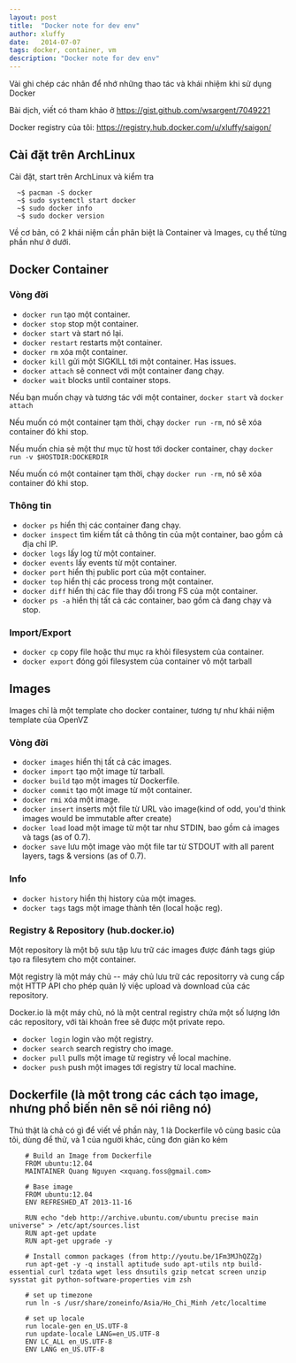 ```yaml
---
layout: post
title:  "Docker note for dev env"
author: xluffy
date:   2014-07-07
tags: docker, container, vm
description: "Docker note for dev env"
---
```



Vài ghi chép các nhân để nhớ những thao tác và khái nhiệm khi sử dụng Docker

Bài dịch, viết có tham khảo ở https://gist.github.com/wsargent/7049221

Docker registry của tôi: https://registry.hub.docker.com/u/xluffy/saigon/

## Cài đặt trên ArchLinux

Cài đặt, start trên ArchLinux và kiểm tra

```
  ~$ pacman -S docker
  ~$ sudo systemctl start docker
  ~$ sudo docker info
  ~$ sudo docker version
```

Về cơ bản, có 2 khái niệm cần phân biệt là Container và Images, cụ thể từng phần như ở dưới.


## Docker Container

### Vòng đời

+ `docker run` tạo một container.
+ `docker stop` stop một container.
+ `docker start` và start nó lại.
+ `docker restart` restarts một container.
+ `docker rm` xóa một container.
+ `docker kill` gửi một SIGKILL tới một container. Has issues.
+ `docker attach` sẽ connect với một container đang chạy.
+ `docker wait` blocks until container stops.
	
Nếu bạn muốn chạy và tương tác với một container, `docker start` và `docker attach`

Nếu muốn có một container tạm thời, chạy `docker run -rm`, nó sẽ xóa container đó khi stop.

Nếu muốn chia sẻ một thư mục từ host tới docker container, chạy `docker run -v $HOSTDIR:DOCKERDIR`

Nếu muốn có một container tạm thời, chạy `docker run -rm`, nó sẽ xóa container đó khi stop.

### Thông tin

+ `docker ps` hiển thị các container đang chạy.
+ `docker inspect` tìm kiếm tất cả thông tin của một container, bao gồm cả địa chỉ IP.
+ `docker logs` lấy log từ một container.
+ `docker events` lấy events từ một container.
+ `docker port` hiển thị public port của một container.
+ `docker top` hiển thị các process trong một container.
+ `docker diff` hiển thị các file thay đổi trong FS của một container.
+ `docker ps -a` hiển thị tất cả các container, bao gồm cả đang chạy và stop.

### Import/Export

+ `docker cp` copy file hoặc thư mục ra khỏi filesystem của container.
+ `docker export` đóng gói filesystem của container vô một tarball

## Images

Images chỉ là một template cho docker container, tương tự như khái niệm template của OpenVZ

### Vòng đời

+ `docker images` hiển thị tất cả các images.
+ `docker import` tạo một image từ tarball.
+ `docker build` tạo một images từ Dockerfile.
+ `docker commit` tạo một image từ một container.
+ `docker rmi` xóa một image.
+ `docker insert` inserts một file từ URL vào image(kind of odd, you'd think images would be immutable after create)
+ `docker load` load một image từ một tar như STDIN, bao gồm cả images và tags (as of 0.7).
+ `docker save` lưu một image vào một file tar từ STDOUT with all parent layers, tags & versions (as of 0.7).

### Info

+ `docker history` hiển thị history của một images.
+ `docker tags` tags một image thành tên (local hoặc reg).

### Registry & Repository (hub.docker.io)

Một repository là một bộ sưu tập lưu trữ các images được đánh tags giúp tạo ra filesytem cho một container.

Một registry là một máy chủ -- máy chủ lưu trữ các repositorry và cung cấp một HTTP API cho phép quản lý việc upload và download của các repository.

Docker.io là một máy chủ, nó là một central registry chứa một số lượng lớn các repository, với tài khoản free sẽ được một private repo.

+ `docker login` login vào một registry.
+ `docker search` search registry cho image.
+ `docker pull` pulls một image từ registry về local machine.
+ `docker push` push một images tới registry từ local machine.

## Dockerfile (là một trong các cách tạo image, nhưng phổ biến nên sẽ nói riêng nó)

Thú thật là chả có gì để viết về phần này, 1 là Dockerfile vô cùng basic của tôi, dùng để thử, và 1 của người khác, cũng đơn giản ko kém

```
	# Build an Image from Dockerfile
	FROM ubuntu:12.04
	MAINTAINER Quang Nguyen <xquang.foss@gmail.com>
```

```
	# Base image
	FROM ubuntu:12.04
	ENV REFRESHED_AT 2013-11-16

	RUN echo "deb http://archive.ubuntu.com/ubuntu precise main universe" > /etc/apt/sources.list
	RUN apt-get update
	RUN apt-get upgrade -y

	# Install common packages (from http://youtu.be/1Fm3MJhQZZg)
	run apt-get -y -q install aptitude sudo apt-utils ntp build-essential curl tzdata wget less dnsutils gzip netcat screen unzip sysstat git python-software-properties vim zsh

	# set up timezone
	run ln -s /usr/share/zoneinfo/Asia/Ho_Chi_Minh /etc/localtime

	# set up locale
	run locale-gen en_US.UTF-8
	run update-locale LANG=en_US.UTF-8
	ENV LC_ALL en_US.UTF-8
	ENV LANG en_US.UTF-8
```



